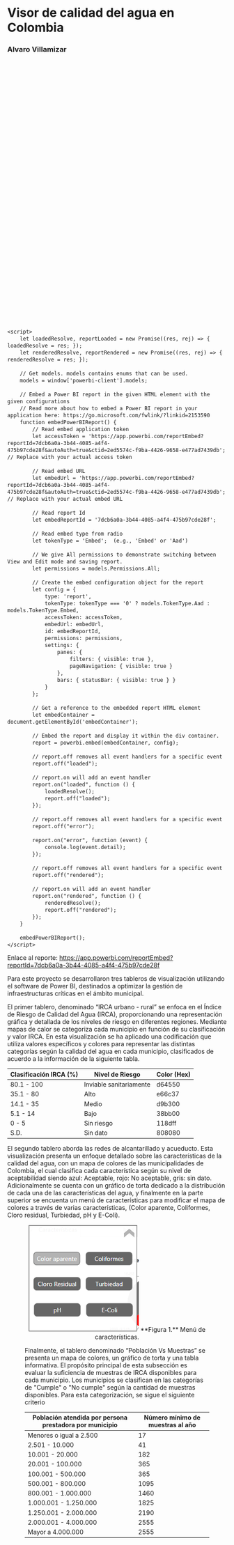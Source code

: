 # Visor de calidad del agua en Colombia
### Alvaro Villamizar


<!DOCTYPE html>
<html lang="en">
<head>
    <meta charset="UTF-8">
    <meta name="viewport" content="width=device-width, initial-scale=1.0">
    <title>Power BI Report</title>
    <script src="https://cdn.jsdelivr.net/npm/powerbi-client@2.16.0/dist/powerbi.min.js"></script>
</head>
<body>
    <div id="embedContainer" style="height:600px;"></div>

    <script>
        let loadedResolve, reportLoaded = new Promise((res, rej) => { loadedResolve = res; });
        let renderedResolve, reportRendered = new Promise((res, rej) => { renderedResolve = res; });

        // Get models. models contains enums that can be used.
        models = window['powerbi-client'].models;

        // Embed a Power BI report in the given HTML element with the given configurations
        // Read more about how to embed a Power BI report in your application here: https://go.microsoft.com/fwlink/?linkid=2153590
        function embedPowerBIReport() {
            // Read embed application token
            let accessToken = 'https://app.powerbi.com/reportEmbed?reportId=7dcb6a0a-3b44-4085-a4f4-475b97cde28f&autoAuth=true&ctid=2ed5574c-f9ba-4426-9658-e477ad7439db'; // Replace with your actual access token

            // Read embed URL
            let embedUrl = 'https://app.powerbi.com/reportEmbed?reportId=7dcb6a0a-3b44-4085-a4f4-475b97cde28f&autoAuth=true&ctid=2ed5574c-f9ba-4426-9658-e477ad7439db'; // Replace with your actual embed URL

            // Read report Id
            let embedReportId = '7dcb6a0a-3b44-4085-a4f4-475b97cde28f';

            // Read embed type from radio
            let tokenType = 'Embed';  (e.g., 'Embed' or 'Aad')

            // We give All permissions to demonstrate switching between View and Edit mode and saving report.
            let permissions = models.Permissions.All;

            // Create the embed configuration object for the report
            let config = {
                type: 'report',
                tokenType: tokenType === '0' ? models.TokenType.Aad : models.TokenType.Embed,
                accessToken: accessToken,
                embedUrl: embedUrl,
                id: embedReportId,
                permissions: permissions,
                settings: {
                    panes: {
                        filters: { visible: true },
                        pageNavigation: { visible: true }
                    },
                    bars: { statusBar: { visible: true } }
                }
            };

            // Get a reference to the embedded report HTML element
            let embedContainer = document.getElementById('embedContainer');

            // Embed the report and display it within the div container.
            report = powerbi.embed(embedContainer, config);

            // report.off removes all event handlers for a specific event
            report.off("loaded");

            // report.on will add an event handler
            report.on("loaded", function () {
                loadedResolve();
                report.off("loaded");
            });

            // report.off removes all event handlers for a specific event
            report.off("error");

            report.on("error", function (event) {
                console.log(event.detail);
            });

            // report.off removes all event handlers for a specific event
            report.off("rendered");

            // report.on will add an event handler
            report.on("rendered", function () {
                renderedResolve();
                report.off("rendered");
            });
        }

        embedPowerBIReport();
    </script>
</body>
</html>

Enlace al reporte: https://app.powerbi.com/reportEmbed?reportId=7dcb6a0a-3b44-4085-a4f4-475b97cde28f

Para este proyecto se desarrollaron tres tableros de visualización utilizando el software de Power BI, destinados a optimizar la gestión de infraestructuras críticas en el ámbito municipal.

El primer tablero, denominado “IRCA urbano - rural” se enfoca en el Índice de Riesgo de Calidad del Agua (IRCA), proporcionando una representación gráfica y detallada de los niveles de riesgo en diferentes regiones. Mediante mapas de calor se categoriza cada municipio en función de su clasificación y valor IRCA. En esta visualización se ha aplicado una codificación que utiliza valores específicos y colores para representar las distintas categorías según la calidad del agua en cada municipio, clasificados de acuerdo a la información de la siguiente tabla.

| Clasificación IRCA (%) | Nivel de Riesgo         | Color (Hex) |
|------------------------|-------------------------|-------------|
| 80.1 - 100             | Inviable sanitariamente | d64550      |
| 35.1 - 80              | Alto                    | e66c37      |
| 14.1 - 35              | Medio                   | d9b300      |
| 5.1 - 14               | Bajo                    | 38bb00      |
| 0 - 5                  | Sin riesgo              | 118dff      |
| S.D.                   | Sin dato                | 808080      |



El segundo tablero aborda las redes de alcantarillado y acueducto. Esta visualización presenta un enfoque detallado sobre las características de la calidad del agua, con un mapa de colores de las municipalidades de Colombia, el cual clasifica cada característica según su nivel de aceptabilidad siendo azul: Aceptable, rojo: No aceptable, gris: sin dato. Adicionalmente se cuenta con un gráfico de torta dedicado a la distribución de cada una de las características del agua, y finalmente en la parte superior se encuenta un menú de características para modificar el mapa de colores a través de varias características, (Color aparente, Coliformes, Cloro residual, Turbiedad, pH y E-Coli).

<figure class="image">
<p align="center">
<img src="https://github.com/AlvaroVillamizar/Visor-de-Calidad-del-agua/blob/main/Images/Menú_IRCA.png" width="auto" height="auto">
**Figura 1.** Menú de características.

Finalmente, el tablero denominado “Población Vs Muestras” se presenta un mapa de colores, un gráfico de torta y una tabla informativa. El propósito principal de esta subsección es evaluar la suficiencia de muestras de IRCA disponibles para cada municipio. Los municipios se clasifican en las categorías de "Cumple" o "No cumple" según la cantidad de muestras disponibles. Para esta categorización, se sigue el siguiente criterio

| Población atendida por persona prestadora por municipio | Número mínimo de muestras al año |
|---------------------------------------------------------|----------------------------------|
| Menores o igual a 2.500                                 | 17                               |
| 2.501 - 10.000                                          | 41                               |
| 10.001 - 20.000                                         | 182                              |
| 20.001 - 100.000                                        | 365                              |
| 100.001 - 500.000                                       | 365                              |
| 500.001 - 800.000                                       | 1095                             |
| 800.001 - 1.000.000                                     | 1460                             |
| 1.000.001 - 1.250.000                                   | 1825                             |
| 1.250.001 - 2.000.000                                   | 2190                             |
| 2.000.001 - 4.000.000                                   | 2555                             |
| Mayor a 4.000.000                                       | 2555                             |
